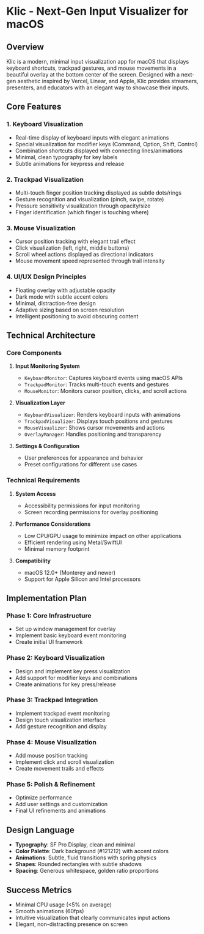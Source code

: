 # Klic - Next-Gen Input Visualizer for macOS

## Overview
Klic is a modern, minimal input visualization app for macOS that displays keyboard shortcuts, trackpad gestures, and mouse movements in a beautiful overlay at the bottom center of the screen. Designed with a next-gen aesthetic inspired by Vercel, Linear, and Apple, Klic provides streamers, presenters, and educators with an elegant way to showcase their inputs.

## Core Features

### 1. Keyboard Visualization
- Real-time display of keyboard inputs with elegant animations
- Special visualization for modifier keys (Command, Option, Shift, Control)
- Combination shortcuts displayed with connecting lines/animations
- Minimal, clean typography for key labels
- Subtle animations for keypress and release

### 2. Trackpad Visualization
- Multi-touch finger position tracking displayed as subtle dots/rings
- Gesture recognition and visualization (pinch, swipe, rotate)
- Pressure sensitivity visualization through opacity/size
- Finger identification (which finger is touching where)

### 3. Mouse Visualization
- Cursor position tracking with elegant trail effect
- Click visualization (left, right, middle buttons)
- Scroll wheel actions displayed as directional indicators
- Mouse movement speed represented through trail intensity

### 4. UI/UX Design Principles
- Floating overlay with adjustable opacity
- Dark mode with subtle accent colors
- Minimal, distraction-free design
- Adaptive sizing based on screen resolution
- Intelligent positioning to avoid obscuring content

## Technical Architecture

### Core Components

1. **Input Monitoring System**
   - `KeyboardMonitor`: Captures keyboard events using macOS APIs
   - `TrackpadMonitor`: Tracks multi-touch events and gestures
   - `MouseMonitor`: Monitors cursor position, clicks, and scroll actions

2. **Visualization Layer**
   - `KeyboardVisualizer`: Renders keyboard inputs with animations
   - `TrackpadVisualizer`: Displays touch positions and gestures
   - `MouseVisualizer`: Shows cursor movements and actions
   - `OverlayManager`: Handles positioning and transparency

3. **Settings & Configuration**
   - User preferences for appearance and behavior
   - Preset configurations for different use cases

### Technical Requirements

1. **System Access**
   - Accessibility permissions for input monitoring
   - Screen recording permissions for overlay positioning

2. **Performance Considerations**
   - Low CPU/GPU usage to minimize impact on other applications
   - Efficient rendering using Metal/SwiftUI
   - Minimal memory footprint

3. **Compatibility**
   - macOS 12.0+ (Monterey and newer)
   - Support for Apple Silicon and Intel processors

## Implementation Plan

### Phase 1: Core Infrastructure
- Set up window management for overlay
- Implement basic keyboard event monitoring
- Create initial UI framework

### Phase 2: Keyboard Visualization
- Design and implement key press visualization
- Add support for modifier keys and combinations
- Create animations for key press/release

### Phase 3: Trackpad Integration
- Implement trackpad event monitoring
- Design touch visualization interface
- Add gesture recognition and display

### Phase 4: Mouse Visualization
- Add mouse position tracking
- Implement click and scroll visualization
- Create movement trails and effects

### Phase 5: Polish & Refinement
- Optimize performance
- Add user settings and customization
- Final UI refinements and animations

## Design Language

- **Typography**: SF Pro Display, clean and minimal
- **Color Palette**: Dark background (#121212) with accent colors
- **Animations**: Subtle, fluid transitions with spring physics
- **Shapes**: Rounded rectangles with subtle shadows
- **Spacing**: Generous whitespace, golden ratio proportions

## Success Metrics
- Minimal CPU usage (<5% on average)
- Smooth animations (60fps)
- Intuitive visualization that clearly communicates input actions
- Elegant, non-distracting presence on screen 